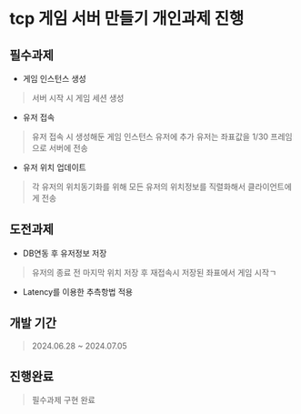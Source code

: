 # tcp 게임 서버 만들기 개인과제 진행

## 필수과제

+ 게임 인스턴스 생성

> 서버 시작 시 게임 세션 생성

+ 유저 접속

> 유저 접속 시 생성해둔 게임 인스턴스 유저에 추가
> 유저는 좌표값을 1/30 프레임으로 서버에 전송

+ 유저 위치 업데이트

> 각 유저의 위치동기화를 위해 모든 유저의 위치정보를 직렬화해서 클라이언트에게 전송

## 도전과제

+ DB연동 후 유저정보 저장

> 유저의 종료 전 마지막 위치 저장 후 재접속시 저장된 좌표에서 게임 시작ㄱ

+ Latency를 이용한 추측항법 적용

## 개발 기간

> 2024.06.28 ~ 2024.07.05

## 진행완료

> 필수과제 구현 완료

